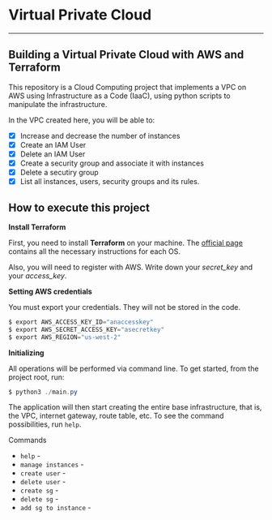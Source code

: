 # Virtual Private Cloud

---

## Building a Virtual Private Cloud with AWS and Terraform

This repository is a Cloud Computing project that implements a VPC on AWS using Infrastructure as a Code (IaaC), using python scripts to manipulate the infrastructure.

In the VPC created here, you will be able to:

- [x]  Increase and decrease the number of instances
- [x]  Create an IAM User
- [x]  Delete an IAM User
- [x]  Create a security group and associate it with instances
- [x]  Delete a secutiry group
- [x]  List all instances, users, security groups and its rules.

## How to execute this project

**Install Terraform**

First, you need to install **Terraform** on your machine. The [official page](https://developer.hashicorp.com/terraform/tutorials/aws-get-started/install-cli) contains all the necessary instructions for each OS.

Also, you will need to register with AWS. Write down your *secret_key* and your *access_key*.

**Setting AWS credentials**

You must export your credentials. They will not be stored in the code.

```powershell
$ export AWS_ACCESS_KEY_ID="anaccesskey"
$ export AWS_SECRET_ACCESS_KEY="asecretkey"
$ export AWS_REGION="us-west-2"
```

**Initializing**

All operations will be performed via command line. To get started, from the project root, run:

```powershell
$ python3 ./main.py
```

The application will then start creating the entire base infrastructure, that is, the VPC, internet gateway, route table, etc. To see the command possibilities, run `help`.

Commands

- `help` -
- `manage instances` -
- `create user` -
- `delete user` -
- `create sg` -
- `delete sg` -
- `add sg to instance` -
